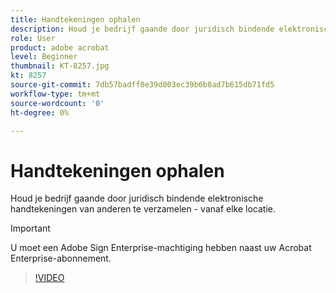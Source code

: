 ```yaml
---
title: Handtekeningen ophalen
description: Houd je bedrijf gaande door juridisch bindende elektronische handtekeningen van anderen te verzamelen - vanaf elke locatie
role: User
product: adobe acrobat
level: Beginner
thumbnail: KT-8257.jpg
kt: 8257
source-git-commit: 7db57badff0e39d003ec39b6b8ad7b615db71fd5
workflow-type: tm+mt
source-wordcount: '0'
ht-degree: 0%

---
```


# Handtekeningen ophalen

Houd je bedrijf gaande door juridisch bindende elektronische handtekeningen van anderen te verzamelen - vanaf elke locatie.

>[!IMPORTANT]
>
>U moet een Adobe Sign Enterprise-machtiging hebben naast uw Acrobat Enterprise-abonnement.

>[!VIDEO](https://video.tv.adobe.com/v/338359?hidetitle=true)
